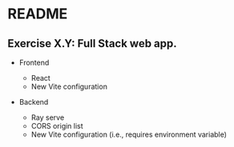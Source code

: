 # README

## Exercise X.Y:  Full Stack web app.
- Frontend
  - React
  - New Vite configuration
  
- Backend
  - Ray serve
  - CORS origin list
  - New Vite configuration (i.e., requires environment variable)
